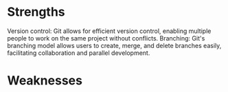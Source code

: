 # Strengths
Version control: Git allows for efficient version control, enabling multiple people to work on the same project without conflicts.
Branching: Git's branching model allows users to create, merge, and delete branches easily, facilitating collaboration and parallel development.

# Weaknesses